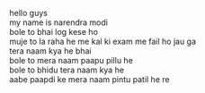 hello guys<br>
my name is narendra modi<br>
bole to bhai log kese ho<br>
muje to la raha he me kal ki exam me fail ho jau ga <br>
tera naam kya he bhai<br>
bole to mera naam paapu pillu he<br>
bole to bhidu tera naam kya he<br>
aabe paapdi ke mera naam pintu patil he re<br>
